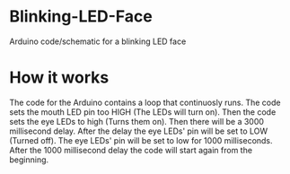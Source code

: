 # Blinking-LED-Face
Arduino code/schematic for a blinking LED face

# How it works
The code for the Arduino contains a loop that continuosly runs. The code sets the mouth LED pin too HIGH (The LEDs will turn on). Then the code sets the eye LEDs to high (Turns them on). Then there will be a 3000 millisecond delay. After the delay the eye LEDs' pin will be set to LOW (Turned off). The eye LEDs' pin will be set to low for 1000 milliseconds. After the 1000 millisecond delay the code will start again from the beginning.
